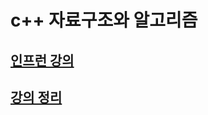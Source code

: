 # c++ 자료구조와 알고리즘
## [인프런 강의](https://www.inflearn.com/course/c-%EB%A1%9C-%EB%B0%B0%EC%9A%B0%EB%8A%94-%EC%9E%90%EB%A3%8C%EA%B5%AC%EC%A1%B0%EC%99%80-%EC%95%8C%EA%B3%A0%EB%A6%AC%EC%A6%98/dashboard)
## [강의 정리](https://www.notion.so/C-7c0cec0f527d43d8b7855a7966dcb007)
